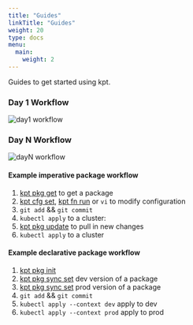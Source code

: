 ```yaml
---
title: "Guides"
linkTitle: "Guides"
weight: 20
type: docs
menu:
  main:
    weight: 2
---
```


Guides to get started using kpt.

### Day 1 Workflow

![day1 workflow][day1workflow]

### Day N Workflow

![dayN workflow][dayNworkflow]

#### Example imperative package workflow

1. [kpt pkg get](get.md) to get a package
2. [kpt cfg set](../cfg/set.md), [kpt fn run](../fn/run.md) or `vi` to modify configuration
3. `git add` && `git commit`
4. `kubectl apply` to a cluster:
5. [kpt pkg update](update.md) to pull in new changes
6. `kubectl apply` to a cluster

#### Example declarative package workflow

1. [kpt pkg init](init.md)
2. [kpt pkg sync set](sync-set.md) dev version of a package
3. [kpt pkg sync set](sync-set.md) prod version of a package
4. `git add` && `git commit`
5. `kubectl apply --context dev` apply to dev
6. `kubectl apply --context prod` apply to prod

[day1workflow]: /diagrams/day1workflow.jpg
[dayNworkflow]: /diagrams/dayNworkflow.jpg
